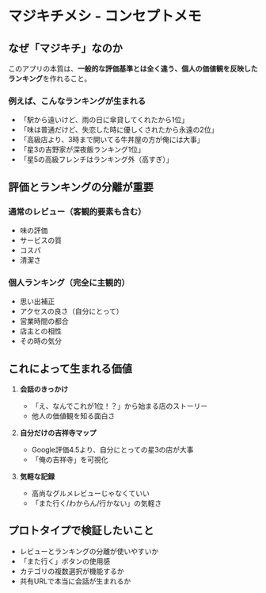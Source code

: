 # マジキチメシ - コンセプトメモ

## なぜ「マジキチ」なのか

このアプリの本質は、**一般的な評価基準とは全く違う、個人の価値観を反映したランキング**を作れること。

### 例えば、こんなランキングが生まれる

- 「駅から遠いけど、雨の日に傘貸してくれたから1位」
- 「味は普通だけど、失恋した時に優しくされたから永遠の2位」  
- 「高級店より、3時まで開いてる牛丼屋の方が俺には大事」
- 「星3の吉野家が深夜飯ランキング1位」
- 「星5の高級フレンチはランキング外（高すぎ）」

## 評価とランキングの分離が重要

### 通常のレビュー（客観的要素も含む）
- 味の評価
- サービスの質
- コスパ
- 清潔さ

### 個人ランキング（完全に主観的）
- 思い出補正
- アクセスの良さ（自分にとって）
- 営業時間の都合
- 店主との相性
- その時の気分

## これによって生まれる価値

1. **会話のきっかけ**
   - 「え、なんでこれが1位！？」から始まる店のストーリー
   - 他人の価値観を知る面白さ

2. **自分だけの吉祥寺マップ**
   - Google評価4.5より、自分にとっての星3の店が大事
   - 「俺の吉祥寺」を可視化

3. **気軽な記録**
   - 高尚なグルメレビューじゃなくていい
   - 「また行く/わからん/行かない」の気軽さ

## プロトタイプで検証したいこと

- レビューとランキングの分離が使いやすいか
- 「また行く」ボタンの使用感
- カテゴリの複数選択が機能するか
- 共有URLで本当に会話が生まれるか